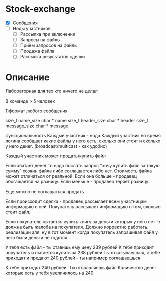 # Stock-exchange
- [x] Сообщения
- [ ] Ноды участников
    - [ ] Рассылка при включении
    - [ ] Запросы на файлы
    - [ ] Приём запросов на файлы
    - [ ] Продажа файла
    - [ ] Рассылка результатов сделки
    
# Описание    
Лабораторная для тех кто ничего не делал

В команде > 5 человек 

1)формат любого сообщения 

size_t name_size
char * name
size_t header_size
char * header
size_t message_size
char * message


функциональность 
Каждый участник - нода
Каждый участник во время логина сообщает какие файлы у него есть, сколько они стоят и сколько у него денег. (broadcast/multicast - как удобно)

Каждый участник может продать/купить файл

Если хватает денег то надо послать запрос "хочу купить файл за такую сумму" хозяин файла либо соглашается либо нет. Стоимость файла может отличаться от реальной.   Если она больше - продавец обогащается на разницу. Если меньше - продавец теряет разницу. 

Еще можно не соглашаться продать

Если происходит сделка - продавец рассылает всем участницам информацию о ней. 
Покупатель рассылает информацию о том, сколько стоит файл. 


Если покупатель пытается купить книгу за деньги которых у него нет -> должна быть жалоба на покупателя. 
Должно корректно работать. реализации аля: ну в тот момент когда покупатель запрашивал файл у него были деньги не годятся. 

У тебя есть файл - ты ставишь ему цену 239 рублей
К тебе приходит покупатель и пытается купить за 238 рублей 
Ты отказываешься, к тебе приходят и предают 240 рублей - ты например соглашаешься 

К тебе приходят 240 рублей. Ты отправляешь файл 
Количество денег которые есть у тебя увеличилось на 240
